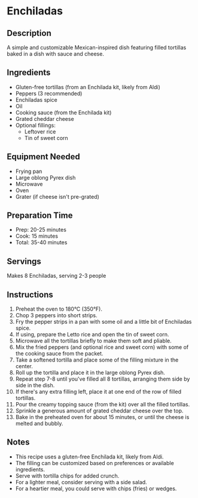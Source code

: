 # Enchiladas

## Description
A simple and customizable Mexican-inspired dish featuring filled tortillas baked in a dish with sauce and cheese.

## Ingredients
- Gluten-free tortillas (from an Enchilada kit, likely from Aldi)
- Peppers (3 recommended)
- Enchiladas spice
- Oil
- Cooking sauce (from the Enchilada kit)
- Grated cheddar cheese
- Optional fillings:
  - Leftover rice
  - Tin of sweet corn

## Equipment Needed
- Frying pan
- Large oblong Pyrex dish
- Microwave
- Oven
- Grater (if cheese isn't pre-grated)

## Preparation Time
- Prep: 20-25 minutes
- Cook: 15 minutes
- Total: 35-40 minutes

## Servings
Makes 8 Enchiladas, serving 2-3 people

## Instructions
1. Preheat the oven to 180°C (350°F).
2. Chop 3 peppers into short strips.
3. Fry the pepper strips in a pan with some oil and a little bit of Enchiladas spice.
4. If using, prepare the Letto rice and open the tin of sweet corn.
5. Microwave all the tortillas briefly to make them soft and pliable.
6. Mix the fried peppers (and optional rice and sweet corn) with some of the cooking sauce from the packet.
7. Take a softened tortilla and place some of the filling mixture in the center.
8. Roll up the tortilla and place it in the large oblong Pyrex dish.
9. Repeat step 7-8 until you've filled all 8 tortillas, arranging them side by side in the dish.
10. If there's any extra filling left, place it at one end of the row of filled tortillas.
11. Pour the creamy topping sauce (from the kit) over all the filled tortillas.
12. Sprinkle a generous amount of grated cheddar cheese over the top.
13. Bake in the preheated oven for about 15 minutes, or until the cheese is melted and bubbly.

## Notes
- This recipe uses a gluten-free Enchilada kit, likely from Aldi.
- The filling can be customized based on preferences or available ingredients.
- Serve with tortilla chips for added crunch.
- For a lighter meal, consider serving with a side salad.
- For a heartier meal, you could serve with chips (fries) or wedges.

